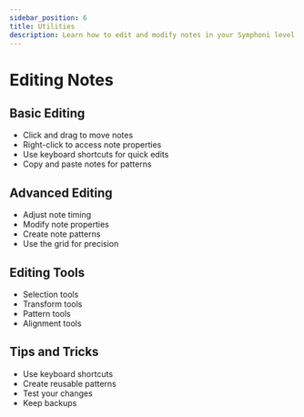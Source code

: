 ```yaml
---
sidebar_position: 6
title: Utilities
description: Learn how to edit and modify notes in your Symphoni level
---
```


# Editing Notes

## Basic Editing
- Click and drag to move notes
- Right-click to access note properties
- Use keyboard shortcuts for quick edits
- Copy and paste notes for patterns

## Advanced Editing
- Adjust note timing
- Modify note properties
- Create note patterns
- Use the grid for precision

## Editing Tools
- Selection tools
- Transform tools
- Pattern tools
- Alignment tools

## Tips and Tricks
- Use keyboard shortcuts
- Create reusable patterns
- Test your changes
- Keep backups 